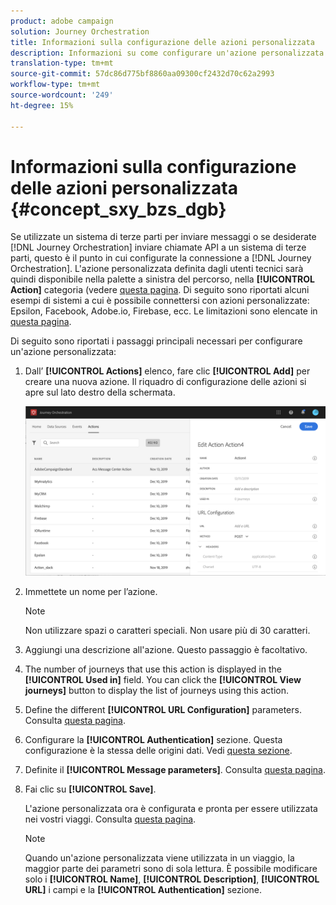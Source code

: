 ```yaml
---
product: adobe campaign
solution: Journey Orchestration
title: Informazioni sulla configurazione delle azioni personalizzata
description: Informazioni su come configurare un'azione personalizzata
translation-type: tm+mt
source-git-commit: 57dc86d775bf8860aa09300cf2432d70c62a2993
workflow-type: tm+mt
source-wordcount: '249'
ht-degree: 15%

---
```



# Informazioni sulla configurazione delle azioni personalizzata {#concept_sxy_bzs_dgb}

Se utilizzate un sistema di terze parti per inviare messaggi o se desiderate [!DNL Journey Orchestration] inviare chiamate API a un sistema di terze parti, questo è il punto in cui configurate la connessione a [!DNL Journey Orchestration]. L&#39;azione personalizzata definita dagli utenti tecnici sarà quindi disponibile nella palette a sinistra del percorso, nella **[!UICONTROL Action]** categoria (vedere [questa pagina](../building-journeys/about-action-activities.md). Di seguito sono riportati alcuni esempi di sistemi a cui è possibile connettersi con azioni personalizzate: Epsilon, Facebook,  Adobe.io, Firebase, ecc.
Le limitazioni sono elencate in [questa pagina](../about/limitations.md).

Di seguito sono riportati i passaggi principali necessari per configurare un&#39;azione personalizzata:

1. Dall’ **[!UICONTROL Actions]** elenco, fare clic **[!UICONTROL Add]** per creare una nuova azione. Il riquadro di configurazione delle azioni si apre sul lato destro della schermata.

   ![](../assets/custom2.png)

1. Immettete un nome per l’azione.

   >[!NOTE]
   >
   >Non utilizzare spazi o caratteri speciali. Non usare più di 30 caratteri.

1. Aggiungi una descrizione all&#39;azione. Questo passaggio è facoltativo.
1. The number of journeys that use this action is displayed in the **[!UICONTROL Used in]** field. You can click the **[!UICONTROL View journeys]** button to display the list of  journeys using this action.
1. Define the different **[!UICONTROL URL Configuration]** parameters. Consulta [questa pagina](../action/url-configuration.md).
1. Configurare la **[!UICONTROL Authentication]** sezione. Questa configurazione è la stessa delle origini dati.  Vedi [questa sezione](../datasource/external-data-sources.md#section_wjp_nl5_nhb).
1. Definite il **[!UICONTROL Message parameters]**. Consulta [questa pagina](../action/defining-the-message-parameters.md).
1. Fai clic su **[!UICONTROL Save]**.

   L&#39;azione personalizzata ora è configurata e pronta per essere utilizzata nei vostri viaggi. Consulta [questa pagina](../building-journeys/about-action-activities.md).

   >[!NOTE]
   >
   >Quando un&#39;azione personalizzata viene utilizzata in un viaggio, la maggior parte dei parametri sono di sola lettura. È possibile modificare solo i **[!UICONTROL Name]**, **[!UICONTROL Description]**, **[!UICONTROL URL]** i campi e la **[!UICONTROL Authentication]** sezione.
